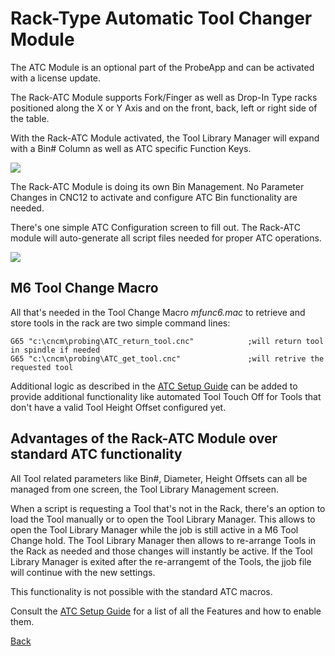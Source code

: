 # Rack-Type Automatic Tool Changer Module
The ATC Module is an optional part of the ProbeApp and can be activated with a license update.

The Rack-ATC Module supports Fork/Finger as well as Drop-In Type racks positioned along the X or Y Axis and on the front, back, left or right side of the table.

With the Rack-ATC Module activated, the Tool Library Manager will expand with a Bin# Column as well as ATC specific Function Keys.

![](/images/pa133.png)

The Rack-ATC Module is doing its own Bin Management. No Parameter Changes in CNC12 to activate and configure ATC Bin functionality are needed.

There's one simple ATC Configuration screen to fill out. The Rack-ATC module will auto-generate all script files needed for proper ATC operations.

![](/images/pa134.png)


## M6 Tool Change Macro
All that's needed in the Tool Change Macro *mfunc6.mac* to retrieve and store tools in the rack are two simple command lines:

```
G65 "c:\cncm\probing\ATC_return_tool.cnc"            ;will return tool in spindle if needed
G65 "c:\cncm\probing\ATC_get_tool.cnc"               ;will retrive the requested tool

```

Additional logic as described in the [ATC Setup Guide](ATCsetup.md) can be added to provide additional functionality like automated Tool Touch Off for Tools that don't have a valid Tool Height Offset configured yet.

## Advantages of the Rack-ATC Module over standard ATC functionality

All Tool related parameters like Bin#, Diameter, Height Offsets can all be managed from one screen, the Tool Library Management screen.

When a script is requesting a Tool that's not in the Rack, there's an option to load the Tool manually or to open the Tool Library Manager.
This allows to open the Tool Library Manager while the job is still active in a M6 Tool Change hold. 
The Tool Library Manager then allows to re-arrange Tools in the Rack as needed and those changes will instantly be active.
If the Tool Library Manager is exited after the re-arrangemt of the Tools, the jjob file will continue with the new settings.

This functionality is not possible with the standard ATC macros.

Consult the [ATC Setup Guide](ATCsetup.md) for a list of all the Features and how to enable them.



[Back](index.md)

